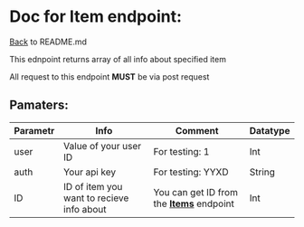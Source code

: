 # Doc for Item endpoint:

[Back](README.md) to README.md

This ednpoint returns array of all info about specified item

All request to this endpoint <b>MUST</b> be via post request

## Pamaters:

|Parametr | Info | Comment | Datatype|
|-|-|-|-|
| user    | Value of your user ID           | For testing: 1    |  Int               |
| auth    | Your api key                    | For testing: YYXD |  String            |
|ID| ID of item you want to recieve info about | You can get ID from the <b>[Items](Items.md)</b> endpoint  | Int |
